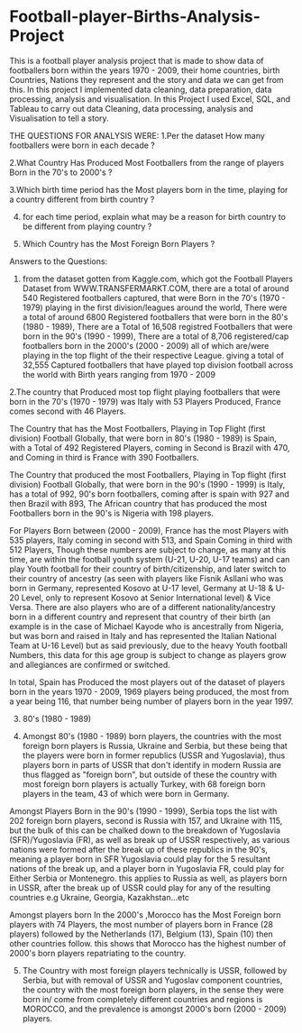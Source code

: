 # Football-player-Births-Analysis-Project
This is a football player analysis project that is made to show data of footballers born within the years 1970 - 2009, their home countries, birth Countries, Nations they represent and the story and data we can get from this. In this project I implemented data cleaning, data preparation, data processing, analysis and visualisation.
In this Project I used Excel, SQL, and Tableau to carry out data Cleaning, data processing, analysis and Visualisation to tell a story.

THE QUESTIONS FOR ANALYSIS WERE:
1.Per the dataset How many footballers were born in each decade ?

2.What Country Has Produced Most Footballers from the range of players Born in the 70's to 2000's ?

3.Which birth time period has the Most players born in the time, playing for a country different from birth country ?

4. for each time period, explain what may be a reason for birth country to be different from playing country ?

5. Which Country has the Most Foreign Born Players ?


Answers to the Questions:
1. from the dataset gotten from Kaggle.com, which got the Football Players Dataset from WWW.TRANSFERMARKT.COM, there are a total of around 540 Registered footballers captured, that were Born in the 70's (1970 - 1979) playing in the first division/leagues around the world, There were a total of around 6800 Registered footballers that were born in the 80's (1980 - 1989), There are a Total of 16,508 registred Footballers that were born in the 90's (1990 - 1999), There are a total of 8,706 registered/cap footballers born in the 2000's (2000 - 2009) all of which are/were playing in the top flight of the their respective League. giving a total of 32,555 Captured footballers that have played top division football across the world with Birth years ranging from 1970 - 2009

2.The country that Produced most top flight playing footballers that were born in the 70's (1970 - 1979) was Italy with 53 Players Produced, France comes second with 46 Players.
 
The Country that has the Most Footballers, Playing in Top Flight (first division) Football Globally, that were born in 80's (1980 - 1989) is Spain, with a Total of 492 Registered Players, coming in Second is Brazil with 470, and Coming in third is France with 390 Footballers.

The Country that produced the most Footballers, Playing in Top flight (first division) Football Globally, that were born in the 90's (1990 - 1999) is Italy, has a total of 992, 90's born footballers, coming after is spain with 927 and then Brazil with 893, The African country that has produced the most Footballers born in the 90's is Nigeria with 198 players.

For Players Born between (2000 - 2009), France has the most Players with 535 players, Italy coming in second with 513, and Spain Coming in third with 512 Players, Though these numbers are subject to change, as many at this time, are within the football youth system (U-21, U-20, U-17 teams) and can play Youth football for their country of birth/citizenship, and later switch to their country of ancestry (as seen with players like Fisnik Asllani who was born in Germany, represented Kosovo at U-17 level, Germany at U-18 & U-20 Level, only to represent Kosovo at Senior International level) & Vice Versa. There are also players who are of a different nationality/ancestry born in a different country and represent that country of their birth (an example is in the case of Michael Kayode who is ancestrally from Nigeria, but was born and raised in Italy and has represented the Italian National Team at U-16 Level) but as said previously, due to the heavy Youth football Numbers, this data for this age group is subject to change as players grow and allegiances are confirmed or switched.


In total, Spain has Produced the most players out of the dataset of players born in the years 1970 - 2009, 1969 players being produced, the most from a year being 116, that number being number of players born in the year 1997.


3. 80's (1980 - 1989)


4. Amongst 80's (1980 - 1989) born players, the countries with the most foreign born players is Russia, Ukraine and Serbia, but these being that the players were born in former republics (USSR and Yugoslavia), thus players born in parts of USSR that don't identify in modern Russia are thus flagged as "foreign born", but outside of these the country with most foreign born players is actually Turkey, with 68 foreign born players in the team, 43 of which were born in Germany. 


Amongst Players Born in the 90's (1990 - 1999), Serbia tops the list with 202 foreign born players, second is Russia with 157, and Ukraine with 115, but the bulk of this can be chalked down to the breakdown of Yugoslavia (SFR)/Yugoslavia (FR), as well as break up of USSR respectively, as various nations were formed after the break up of these republics in the 90's, meaning a player born in SFR Yugoslavia could play for the 5 resultant nations of the break up, and a player born in Yugoslavia FR, could play for Either Serbia or Montenegro. this applies to Russia as well, as players born in USSR, after the break up of USSR could play for any of the resulting countries e.g Ukraine, Georgia, Kazakhstan...etc


Amongst players born In the 2000's ,Morocco has the Most Foreign born players with 74 Players, the most number of players born in France (28 players) followed by the Netherlands (17), Belgium (13), Spain (10) then other countries follow. this shows that Morocco has the highest number of 2000's born players repatriating to the country.


5. The Country with most foreign players technically is USSR, followed by Serbia, but with removal of USSR and Yugoslav component countries, the country with the most foreign born players, in the sense they were born in/ come from completely different countries and regions is MOROCCO, and the prevalence is amongst 2000's born (2000 - 2009) players.
